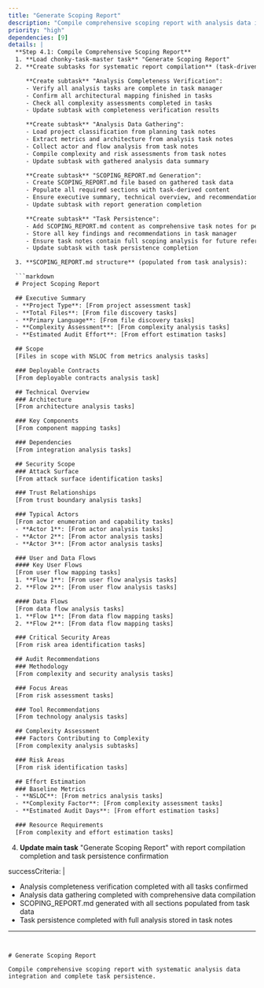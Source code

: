 ```yaml
---
title: "Generate Scoping Report"
description: "Compile comprehensive scoping report with analysis data integration"
priority: "high"
dependencies: [9]
details: |
  **Step 4.1: Compile Comprehensive Scoping Report**
  1. **Load chonky-task-master task** "Generate Scoping Report"
  2. **Create subtasks for systematic report compilation** (task-driven report generation):

     **Create subtask** "Analysis Completeness Verification":
     - Verify all analysis tasks are complete in task manager
     - Confirm all architectural mapping finished in tasks
     - Check all complexity assessments completed in tasks
     - Update subtask with completeness verification results

     **Create subtask** "Analysis Data Gathering":
     - Load project classification from planning task notes
     - Extract metrics and architecture from analysis task notes
     - Collect actor and flow analysis from task notes
     - Compile complexity and risk assessments from task notes
     - Update subtask with gathered analysis data summary

     **Create subtask** "SCOPING_REPORT.md Generation":
     - Create SCOPING_REPORT.md file based on gathered task data
     - Populate all required sections with task-derived content
     - Ensure executive summary, technical overview, and recommendations are complete
     - Update subtask with report generation completion

     **Create subtask** "Task Persistence":
     - Add SCOPING_REPORT.md content as comprehensive task notes for persistence
     - Store all key findings and recommendations in task manager
     - Ensure task notes contain full scoping analysis for future reference
     - Update subtask with task persistence completion

  3. **SCOPING_REPORT.md structure** (populated from task analysis):

  ```markdown
  # Project Scoping Report

  ## Executive Summary
  - **Project Type**: [From project assessment task]
  - **Total Files**: [From file discovery tasks]
  - **Primary Language**: [From file discovery tasks]
  - **Complexity Assessment**: [From complexity analysis tasks]
  - **Estimated Audit Effort**: [From effort estimation tasks]

  ## Scope
  [Files in scope with NSLOC from metrics analysis tasks]

  ### Deployable Contracts
  [From deployable contracts analysis task]

  ## Technical Overview
  ### Architecture
  [From architecture analysis tasks]

  ### Key Components
  [From component mapping tasks]

  ### Dependencies
  [From integration analysis tasks]

  ## Security Scope
  ### Attack Surface
  [From attack surface identification tasks]

  ### Trust Relationships
  [From trust boundary analysis tasks]

  ### Typical Actors
  [From actor enumeration and capability tasks]
  - **Actor 1**: [From actor analysis tasks]
  - **Actor 2**: [From actor analysis tasks]
  - **Actor 3**: [From actor analysis tasks]

  ### User and Data Flows
  #### Key User Flows
  [From user flow mapping tasks]
  1. **Flow 1**: [From user flow analysis tasks]
  2. **Flow 2**: [From user flow analysis tasks]

  #### Data Flows
  [From data flow analysis tasks]
  1. **Flow 1**: [From data flow mapping tasks]
  2. **Flow 2**: [From data flow mapping tasks]

  ### Critical Security Areas
  [From risk area identification tasks]

  ## Audit Recommendations
  ### Methodology
  [From complexity and security analysis tasks]

  ### Focus Areas
  [From risk assessment tasks]

  ### Tool Recommendations
  [From technology analysis tasks]

  ## Complexity Assessment
  ### Factors Contributing to Complexity
  [From complexity analysis subtasks]

  ### Risk Areas
  [From risk identification tasks]

  ## Effort Estimation
  ### Baseline Metrics
  - **NSLOC**: [From metrics analysis tasks]
  - **Complexity Factor**: [From complexity assessment tasks]
  - **Estimated Audit Days**: [From effort estimation tasks]

  ### Resource Requirements
  [From complexity and effort estimation tasks]
  ```

  4. **Update main task** "Generate Scoping Report" with report compilation completion and task persistence confirmation

successCriteria: |
  - Analysis completeness verification completed with all tasks confirmed
  - Analysis data gathering completed with comprehensive data compilation
  - SCOPING_REPORT.md generated with all sections populated from task data
  - Task persistence completed with full analysis stored in task notes
---
```


# Generate Scoping Report

Compile comprehensive scoping report with systematic analysis data integration and complete task persistence.
